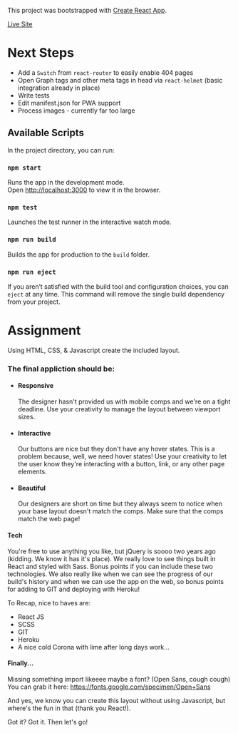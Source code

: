 This project was bootstrapped with [Create React App](https://github.com/facebook/create-react-app).

[Live Site](https://upshot-test.herokuapp.com)

# Next Steps

- Add a `Switch` from `react-router` to easily enable 404 pages
- Open Graph tags and other meta tags in head via `react-helmet` (basic integration already in place)
- Write tests
- Edit manifest.json for PWA support
- Process images - currently far too large

## Available Scripts

In the project directory, you can run:

### `npm start`

Runs the app in the development mode.<br>
Open [http://localhost:3000](http://localhost:3000) to view it in the browser.

### `npm test`

Launches the test runner in the interactive watch mode.<br>

### `npm run build`

Builds the app for production to the `build` folder.<br>

### `npm run eject`

If you aren’t satisfied with the build tool and configuration choices, you can `eject` at any time. This command will remove the single build dependency from your project.

# Assignment

Using HTML, CSS, & Javascript create the included layout.

### The final appliction should be:

- #### Responsive
  The designer hasn't provided us with mobile comps and we're on a tight deadline. Use your creativity to manage the layout between viewport sizes.
- #### Interactive
  Our buttons are nice but they don't have any hover states. This is a problem because, well, we need hover states! Use your creativity to let the user know they're interacting with a button, link, or any other page elements.
- #### Beautiful
  Our designers are short on time but they always seem to notice when your base layout doesn't match the comps. Make sure that the comps match the web page!

#### Tech

You're free to use anything you like, but jQuery is soooo two years ago (kidding. We know it has it's place). We really love to see things built in React and styled with Sass. Bonus points if you can include these two technologies. We also really like when we can see the progress of our build's history and when we can use the app on the web, so bonus points for adding to GIT and deploying with Heroku!

To Recap, nice to haves are:

- React JS
- SCSS
- GIT
- Heroku
- A nice cold Corona with lime after long days work...

#### Finally...

Missing something import likeeee maybe a font? (Open Sans, cough cough) You can grab it here: https://fonts.google.com/specimen/Open+Sans

And yes, we know you can create this layout without using Javascript, but where's the fun in that (thank you React!).

Got it? Got it. Then let's go!
